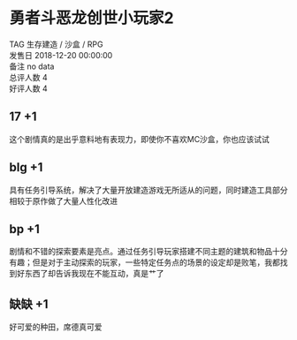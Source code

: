 



# 勇者斗恶龙创世小玩家2
  
TAG 生存建造 / 沙盒 / RPG  
发售日 2018-12-20 00:00:00  
备注 no data  
总评人数 4  
好评人数 4
## 17 +1


这个剧情真的是出乎意料地有表现力，即使你不喜欢MC沙盒，你也应该试试
## blg +1


具有任务引导系统，解决了大量开放建造游戏无所适从的问题，同时建造工具部分相较于原作做了大量人性化改进
## bp +1


剧情和不错的探索要素是亮点。通过任务引导玩家搭建不同主题的建筑和物品十分有趣；但是对于主动探索的玩家，一些特定任务点的场景的设定却是败笔，我都找到好东西了却告诉我现在不能互动，真是艹了
## 缺缺 +1


好可爱的种田，席德真可爱